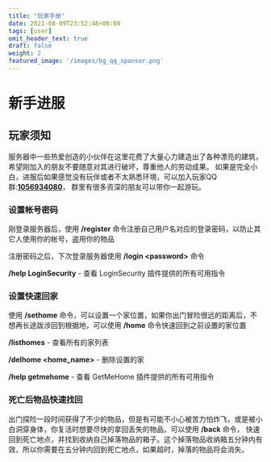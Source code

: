 ```yaml
---
title: "玩家手册"
date: 2021-08-09T23:52:48+08:00
tags: [user]
omit_header_text: true
draft: false
weight: 2
featured_image: '/images/bg_qq_sponsor.png'
---
```


# 新手进服

## 玩家须知

服务器中一些热爱创造的小伙伴在这里花费了大量心力建造出了各种漂亮的建筑，希望刚加入的朋友不要随意对其进行破坏，尊重他人的劳动成果。
如果是完全小白，进服后如果感觉没有玩伴或者不太熟悉环境，可以加入玩家QQ群:**[1056934080][QQGroupJoinLink]**，
群里有很多资深的朋友可以带你一起游玩。

### 设置帐号密码

刚登录服务器后，使用 **/register** 命令注册自己用户名对应的登录密码，以防止其它人使用你的帐号，盗用你的物品

注册密码之后，下次登录服务器使用 **/login \<password>** 命令

**/help LoginSecurity** - 查看 LoginSecurity 插件提供的所有可用指令

### 设置快速回家

使用 **/sethome** 命令，可以设置一个家位置，如果你出门冒险很远的距离后，不想再长途跋涉回到根据地，可以使用 **/home** 命令快速回到之前设置的家位置
   
   
**/listhomes** - 查看所有的家列表
    
**/delhome <home_name>** - 删除设置的家

**/help getmehome** - 查看 GetMeHome 插件提供的所有可用指令

### 死亡后物品快速找回

出门探险一段时间获得了不少的物品，但是有可能不小心被苦力怕炸飞，或是被小白洞穿身体，你复活时想要尽快的拿回丢失的物品，可以使用 **/back** 命令，
快速回到死亡地点，并找到收纳自己掉落物品的箱子。这个掉落物品收纳箱五分钟内有效，所以你需要在五分钟内回到死亡地点，如果超时，掉落的物品将会消失。

[QQGroupJoinLink]: <https://qm.qq.com/q/FDVpptfKoY>